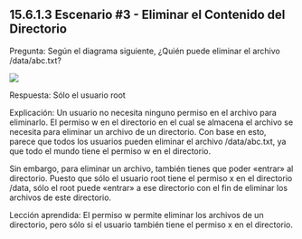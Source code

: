 ## 15.6.1.3 Escenario #3 - Eliminar el Contenido del Directorio
Pregunta: Según el diagrama siguiente, ¿Quién puede eliminar el archivo /data/abc.txt?

![](https://ndg-content-dev.s3.amazonaws.com/media/images/15.7.1.3_1.png)

Respuesta: Sólo el usuario root

Explicación: Un usuario no necesita ninguno permiso en el archivo para eliminarlo. El permiso w en el directorio en el cual se almacena el archivo se necesita para eliminar un archivo de un directorio. Con base en esto, parece que todos los usuarios pueden eliminar el archivo /data/abc.txt, ya que todo el mundo tiene el permiso w en el directorio.

Sin embargo, para eliminar un archivo, también tienes que poder «entrar» al directorio. Puesto que sólo el usuario root tiene el permiso x en el directorio /data, sólo el root puede «entrar» a ese directorio con el fin de eliminar los archivos de este directorio.

Lección aprendida: El permiso w permite eliminar los archivos de un directorio, pero sólo si el usuario también tiene el permiso x en el directorio.

